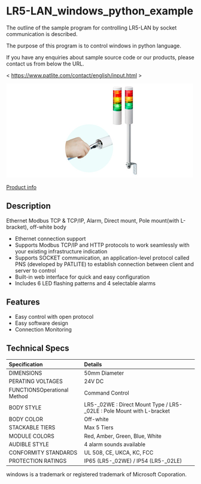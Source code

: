 # LR5-LAN_windows_python_example  

The outline of the sample program for controlling LR5-LAN by socket communication is described.

The purpose of this program is to control windows in python language.

If you have any enquiries about sample source code or our products, please contact us from below the URL.

< https://www.patlite.com/contact/english/input.html >

![LR5-LAN](LR5-LAN_500px-250px.jpg)

[Product info](https://www.patlite.co.jp/product/detail0000000983.html) 

 
## Description

Ethernet Modbus TCP & TCP/IP, Alarm, Direct mount, Pole mount(with L-bracket), off-white body

* Ethernet connection support
* Supports Modbus TCP/IP and HTTP protocols to work seamlessly with your existing infrastructure indication
* Supports SOCKET communication, an application-level protocol called PNS (developed by PATLITE) to establish connection between client and server to control
* Built-in web interface for quick and easy configuration
* Includes 6 LED flashing patterns and 4 selectable alarms

## Features

* Easy control with open protocol  
* Easy software design
* Connection Monitoring

## Technical Specs

|Specification|Details|
|:--|:--|
|DIMENSIONS|50mm Diameter|
|PERATING VOLTAGES|24V DC|
|FUNCTIONSOperational Method|Command Control|
|BODY STYLE|LR5-_02WE : Direct Mount Type / LR5-_02LE : Pole Mount with L-bracket|
|BODY COLOR|Off-white|
|STACKABLE TIERS|Max 5 Tiers|
|MODULE COLORS|Red, Amber, Green, Blue, White|
|AUDIBLE STYLE|4 alarm sounds available|
|CONFORMITY STANDARDS|UL 508, CE, UKCA, KC, FCC|
|PROTECTION RATINGS|IP65 (LR5-_02WE) / IP54 (LR5-_02LE)|

windows is a trademark or registered trademark of Microsoft Coporation.
